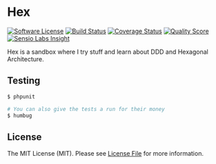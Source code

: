 # Hex

[![Software License](https://img.shields.io/badge/license-MIT-brightgreen.svg?style=flat-square)](LICENSE)
[![Build Status](https://img.shields.io/travis/marcaube/hex/master.svg?style=flat-square)](https://travis-ci.org/marcaube/hex)
[![Coverage Status](https://img.shields.io/scrutinizer/coverage/g/marcaube/hex.svg?style=flat-square)](https://scrutinizer-ci.com/g/marcaube/hex/code-structure)
[![Quality Score](https://img.shields.io/scrutinizer/g/marcaube/hex.svg?style=flat-square)](https://scrutinizer-ci.com/g/marcaube/hex)
[![Sensio Labs Insight](https://img.shields.io/sensiolabs/i/cf3f42b3-32f1-4c08-9302-65c4827f8ef1.svg?style=flat-square)](https://insight.sensiolabs.com/projects/cf3f42b3-32f1-4c08-9302-65c4827f8ef1)


Hex is a sandbox where I try stuff and learn about DDD and Hexagonal Architecture.


## Testing

```bash
$ phpunit

# You can also give the tests a run for their money
$ humbug
```


## License

The MIT License (MIT). Please see [License File](LICENSE) for more information.
